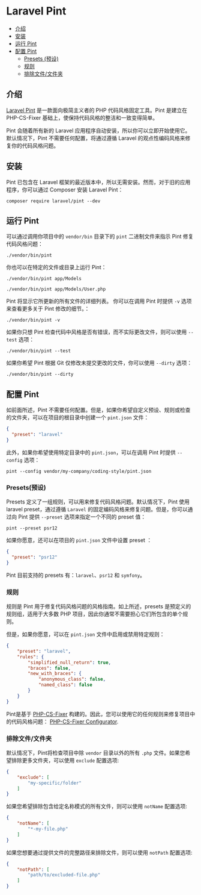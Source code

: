# Laravel Pint

- [介绍](#introduction)
- [安装](#installation)
- [运行 Pint](#running-pint)
- [配置 Pint](#configuring-pint)
  - [Presets (预设)](#presets)
  - [规则](#rules)
  - [排除文件/文件夹](#excluding-files-or-folders)

<a name="introduction"></a>
## 介绍

[Laravel Pint](https://github.com/laravel/pint) 是一款面向极简主义者的 PHP 代码风格固定工具。Pint 是建立在 PHP-CS-Fixer 基础上，使保持代码风格的整洁和一致变得简单。

Pint 会随着所有新的 Laravel 应用程序自动安装，所以你可以立即开始使用它。默认情况下，Pint 不需要任何配置，将通过遵循 Laravel 的观点性编码风格来修复你的代码风格问题。

<a name="installation"></a>
## 安装

Pint 已包含在 Laravel 框架的最近版本中，所以无需安装。然而，对于旧的应用程序，你可以通过 Composer 安装 Laravel Pint：

```shell
composer require laravel/pint --dev
```

<a name="running-pint"></a>
## 运行 Pint

可以通过调用你项目中的 `vendor/bin` 目录下的 `pint` 二进制文件来指示 Pint 修复代码风格问题：

```shell
./vendor/bin/pint
```

你也可以在特定的文件或目录上运行 Pint：

```shell
./vendor/bin/pint app/Models

./vendor/bin/pint app/Models/User.php
```

Pint 将显示它所更新的所有文件的详细列表。 你可以在调用 Pint 时提供 `-v` 选项来查看更多关于 Pint 修改的细节。：

```shell
./vendor/bin/pint -v
```

如果你只想 Pint 检查代码中风格是否有错误，而不实际更改文件，则可以使用 `--test` 选项：

```shell
./vendor/bin/pint --test
```

如果你希望 Pint 根据 Git 仅修改未提交更改的文件，你可以使用 `--dirty` 选项：

```shell
./vendor/bin/pint --dirty
```

<a name="configuring-pint"></a>
## 配置 Pint

如前面所述，Pint 不需要任何配置。但是，如果你希望自定义预设、规则或检查的文件夹，可以在项目的根目录中创建一个 `pint.json` 文件：

```json
{
  "preset": "laravel"
}
```

此外，如果你希望使用特定目录中的 `pint.json`，可以在调用 Pint 时提供 `--config` 选项：

```shell
pint --config vendor/my-company/coding-style/pint.json
```

<a name="presets"></a>
### Presets(预设)

Presets 定义了一组规则，可以用来修复代码风格问题。默认情况下，Pint 使用 laravel preset，通过遵循 `Laravel` 的固定编码风格来修复问题。但是，你可以通过向 Pint 提供 `--preset` 选项来指定一个不同的 preset 值：

```shell
pint --preset psr12
```

如果你愿意，还可以在项目的 `pint.json` 文件中设置 preset ：

```json
{
  "preset": "psr12"
}
```

Pint 目前支持的 presets 有：`laravel`、`psr12` 和 `symfony`。

<a name="rules"></a>
### 规则

规则是 Pint 用于修复代码风格问题的风格指南。如上所述，presets 是预定义的规则组，适用于大多数 PHP 项目，因此你通常不需要担心它们所包含的单个规则。

但是，如果你愿意，可以在 `pint.json` 文件中启用或禁用特定规则：

```json
{
    "preset": "laravel",
    "rules": {
        "simplified_null_return": true,
        "braces": false,
        "new_with_braces": {
            "anonymous_class": false,
            "named_class": false
        }
    }
}
```

Pint是基于 [PHP-CS-Fixer](https://github.com/FriendsOfPHP/PHP-CS-Fixer) 构建的。因此，您可以使用它的任何规则来修复项目中的代码风格问题： [PHP-CS-Fixer Configurator](https://mlocati.github.io/php-cs-fixer-configurator).

<a name="excluding-files-or-folders"></a>
### 排除文件/文件夹

默认情况下，Pint将检查项目中除 `vendor` 目录以外的所有 `.php` 文件。如果您希望排除更多文件夹，可以使用 `exclude` 配置选项:

```json
{
    "exclude": [
        "my-specific/folder"
    ]
}
```

如果您希望排除包含给定名称模式的所有文件，则可以使用 `notName` 配置选项:

```json
{
    "notName": [
        "*-my-file.php"
    ]
}
```

如果您想要通过提供文件的完整路径来排除文件，则可以使用 `notPath` 配置选项:

```json
{
    "notPath": [
        "path/to/excluded-file.php"
    ]
}
```
